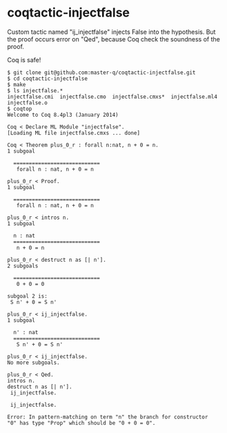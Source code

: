 coqtactic-injectfalse
=====================

Custom tactic named "ij_injectfalse" injects False into the hypothesis.
But the proof occurs error on "Qed", because Coq check the soundness of the proof.

Coq is safe!

```
$ git clone git@github.com:master-q/coqtactic-injectfalse.git
$ cd coqtactic-injectfalse
$ make
$ ls injectfalse.*
injectfalse.cmi  injectfalse.cmo  injectfalse.cmxs*  injectfalse.ml4  injectfalse.o
$ coqtop
Welcome to Coq 8.4pl3 (January 2014)

Coq < Declare ML Module "injectfalse".
[Loading ML file injectfalse.cmxs ... done]

Coq < Theorem plus_0_r : forall n:nat, n + 0 = n.
1 subgoal

  ============================
   forall n : nat, n + 0 = n

plus_0_r < Proof.
1 subgoal

  ============================
   forall n : nat, n + 0 = n

plus_0_r < intros n.
1 subgoal  

  n : nat  
  ============================
   n + 0 = n

plus_0_r < destruct n as [| n'].
2 subgoals 

  ============================
   0 + 0 = 0

subgoal 2 is:
 S n' + 0 = S n'

plus_0_r < ij_injectfalse.
1 subgoal  

  n' : nat
  ============================
   S n' + 0 = S n'

plus_0_r < ij_injectfalse.
No more subgoals.

plus_0_r < Qed.
intros n.
destruct n as [| n'].
 ij_injectfalse.

 ij_injectfalse.

Error: In pattern-matching on term "n" the branch for constructor
"0" has type "Prop" which should be "0 + 0 = 0".
```
